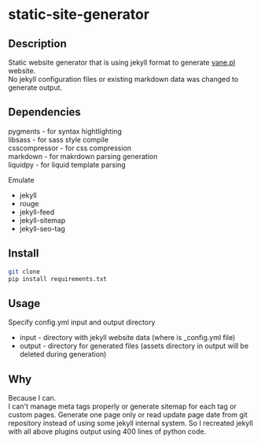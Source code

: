 static-site-generator
====


## Description

Static website generator that is using jekyll format to generate [vane.pl](https://vane.pl) website.  
No jekyll configuration files or existing markdown data was changed to generate output.


## Dependencies
pygments - for syntax hightlighting  
libsass - for sass style compile  
csscompressor - for css compression  
markdown - for makrdown parsing generation  
liquidpy - for liquid template parsing  

Emulate
- jekyll
- rouge
- jekyll-feed  
- jekyll-sitemap  
- jekyll-seo-tag  

## Install
```bash
git clone
pip install requirements.txt
```
## Usage
Specify config.yml input and output directory  
- input - directory with jekyll website data (where is _config.yml file)
- output - directory for generated files (assets directory in output will be deleted during generation)

## Why
Because I can.  
I can't manage meta tags properly or generate sitemap for each tag or custom pages. Generate one page only or read update page date from git repository instead of using some jekyll internal system. So I recreated jekyll with all above plugins output using 400 lines of python code.
